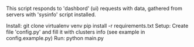 This script responds to 'dashbord' (ui) requests with data, gathered from servers with 'sysinfo' script installed.

Install:
git clone
virtualenv venv
pip install -r requirements.txt
Setup:
Create file 'config.py' and fill it with clusters info (see example in config.example.py)
Run:
python main.py